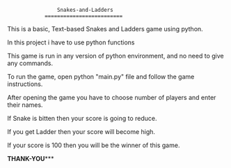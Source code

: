                     Snakes-and-Ladders
                =========================

This is a basic, Text-based Snakes and Ladders game using python.

In this project i have to use python functions

This game is run in any version of python environment, and no need to give any commands.

To run the game, open python "main.py" file and follow the game instructions.

After opening the game you have to choose number of players and enter their names.

If Snake is bitten then your score is going to reduce.

If you get Ladder then your score will become high.

If your score is 100 then you will be the winner of this game.

**************THANK-YOU*****************